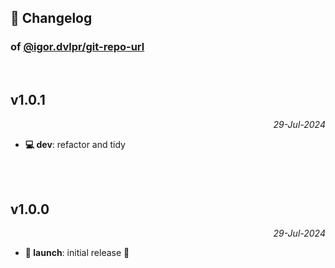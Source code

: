 ## 📒 Changelog

### of [@igor.dvlpr/git-repo-url](https://github.com/igorskyflyer/npm-git-repo-url)

<br>

## v1.0.1

<p align="right"><em>29-Jul-2024</em></p>

- **💻 dev**: refactor and tidy

<br>
<br>

## v1.0.0

<p align="right"><em>29-Jul-2024</em></p>

- **🚀 launch**: initial release 🎉
